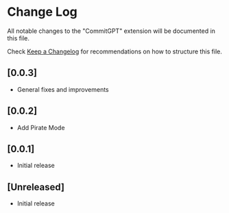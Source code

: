 # Change Log

All notable changes to the "CommitGPT" extension will be documented in this file.

Check [Keep a Changelog](http://keepachangelog.com/) for recommendations on how to structure this file.

## [0.0.3]

- General fixes and improvements

## [0.0.2]

- Add Pirate Mode

## [0.0.1]

- Initial release
## [Unreleased]

- Initial release